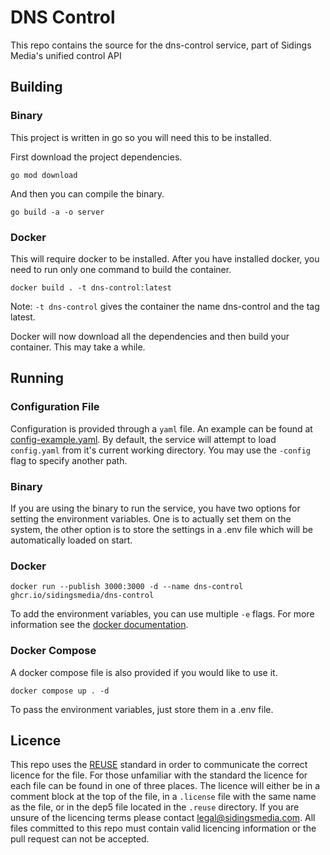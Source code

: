 <!--
SPDX-FileCopyrightText: 2022-2025 Sidings Media <contact@sidingsmedia.com>
SPDX-License-Identifier: MIT
-->

# DNS Control

This repo contains the source for the dns-control service, part of Sidings
Media's unified control API

## Building

### Binary

This project is written in go so you will need this to be installed.

First download the project dependencies.

```
go mod download
```

And then you can compile the binary.

```
go build -a -o server
```

### Docker

This will require docker to be installed. After you have installed
docker, you need to run only one command to build the container.

```
docker build . -t dns-control:latest
```

Note: `-t dns-control` gives the container the name dns-control and the tag
latest.

Docker will now download all the dependencies and then build your
container. This may take a while.

## Running

### Configuration File

Configuration is provided through a `yaml` file. An example can be found
at [config-example.yaml](/config-example.yaml). By default, the service
will attempt to load `config.yaml` from it's current working directory.
You may use the `-config` flag to specify another path.

### Binary

If you are using the binary to run the service, you have two options for
setting the environment variables. One is to actually set them on the
system, the other option is to store the settings in a .env file which
will be automatically loaded on start.

### Docker

```
docker run --publish 3000:3000 -d --name dns-control ghcr.io/sidingsmedia/dns-control
```

To add the environment variables, you can use multiple `-e` flags. For
more information see the [docker
documentation](https://docs.docker.com/engine/reference/commandline/run/#env).

### Docker Compose

A docker compose file is also provided if you would like to use it.

```
docker compose up . -d
```

To pass the environment variables, just store them in a .env file.

## Licence

This repo uses the [REUSE](https://reuse.software) standard in order to
communicate the correct licence for the file. For those unfamiliar with
the standard the licence for each file can be found in one of three
places. The licence will either be in a comment block at the top of the
file, in a `.license` file with the same name as the file, or in the
dep5 file located in the `.reuse` directory. If you are unsure of the
licencing terms please contact
[legal@sidingsmedia.com](mailto:legal@sidingsmedia.com?subject=Licensing%3A%20DNS%20Control%20Microservice).
All files committed to this repo must contain valid licencing
information or the pull request can not be accepted.
